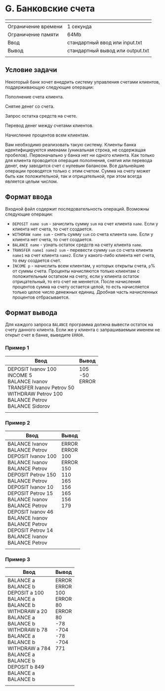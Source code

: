 # G. Банковские счета

[]()|[]()
-------------------|---
Ограничение времени|	1 секунда
Ограничение памяти |	64Mb
Ввод               |	стандартный ввод или input.txt
Вывод              |	стандартный вывод или output.txt
[]()|[]()

## Условие задачи
Некоторый банк хочет внедрить систему управления счетами клиентов, поддерживающую следующие операции:

Пополнение счета клиента.

Снятие денег со счета.

Запрос остатка средств на счете.

Перевод денег между счетами клиентов.

Начисление процентов всем клиентам.

Вам необходимо реализовать такую систему. Клиенты банка идентифицируются именами (уникальная строка, не содержащая пробелов). Первоначально у банка нет ни одного клиента. Как только для клиента проводится операция пололнения, снятия или перевода денег, ему заводится счет с нулевым балансом. Все дальнейшие операции проводятся только с этим счетом. Сумма на счету может быть как положительной, так и отрицательной, при этом всегда является целым числом.

## Формат ввода
Входной файл содержит последовательность операций. Возможны следующие операции: 
- `DEPOSIT name sum` - зачислить сумму `sum` на счет клиента `name`. Если у клиента нет счета, то счет создается. 
- `WITHDRAW name sum` - снять сумму `sum` со счета клиента `name`. Если у клиента нет счета, то счет создается. 
- `BALANCE name` - узнать остаток средств на счету клиента `name`. 
- `TRANSFER name1 name2 sum` - перевести сумму `sum` со счета клиента `name1` на счет клиента `name2`. Если у какого-либо клиента нет счета, то ему создается счет. 
- `INCOME p` - начислить всем клиентам, у которых открыты счета, `p`% от суммы счета. Проценты начисляются только клиентам с положительным остатком на счету, если у клиента остаток отрицательный, то его счет не меняется. После начисления процентов сумма на счету остается целой, то есть начисляется только целое число денежных единиц. Дробная часть начисленных процентов отбрасывается.

## Формат вывода
Для каждого запроса `BALANCE` программа должна вывести остаток на счету данного клиента. Если же у клиента с запрашиваемым именем не открыт счет в банке, выведите `ERROR`.

### Пример 1
Ввод | Вывод
---| ---
DEPOSIT Ivanov 100 <br> INCOME 5 <br>BALANCE Ivanov<br>TRANSFER Ivanov Petrov 50<br>WITHDRAW Petrov 100<br>BALANCE Petrov<br>BALANCE Sidorov | 105<br>-50<br>ERROR<br><br><br><br><br>
[]()|[]()

### Пример 2
Ввод | Вывод
---| ---
BALANCE Ivanov<br>BALANCE Petrov<br>DEPOSIT Ivanov 100<br>BALANCE Ivanov<br>BALANCE Petrov<br>DEPOSIT Petrov 150<br>BALANCE Petrov<br>DEPOSIT Ivanov 10<br>DEPOSIT Petrov 15<br>BALANCE Ivanov<br>BALANCE Petrov<br>DEPOSIT Ivanov 46<br>BALANCE Ivanov<br>BALANCE Petrov<br>DEPOSIT Petrov 14<br>BALANCE Ivanov<br>BALANCE Petrov | ERROR<br>ERROR<br>100<br>ERROR<br>150<br>110<br>165<br>156<br>165<br>156<br>179<br><br><br><br><br><br><br>
[]()|[]()

### Пример 3
Ввод | Вывод
---| ---
BALANCE a<br>BALANCE b<br>DEPOSIT a 100<br>BALANCE a<br>BALANCE b<br>WITHDRAW a 20<br>BALANCE a<br>BALANCE b<br>WITHDRAW b 78<br>BALANCE a<br>BALANCE b<br>WITHDRAW a 784<br>BALANCE a<br>BALANCE b<br>DEPOSIT b 849<br>BALANCE a<br>BALANCE b | ERROR<br>ERROR<br>100<br>ERROR<br>80<br>ERROR<br>80<br>-78<br>-704<br>-78<br>-704<br>771<br><br><br><br><br><br>
[]()|[]()
